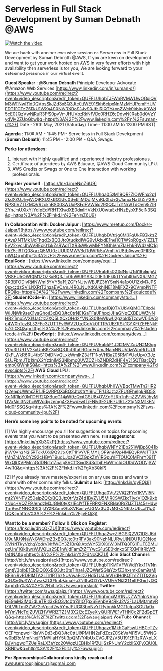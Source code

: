 # Serverless in Full Stack Development by Suman Debnath @AWS

[![Watch the video](https://img.youtube.com/vi/3ajPXlZJszM/maxresdefault.jpg)](https://www.youtube.com/watch?v=3ajPXlZJszM)




We are back with another exclusive session on Serverless in Full Stack Development by Suman Debnath @AWS, If you are keen on development and want to get your work hosted on AWS in very fewer efforts with high availability then serverless is for you, We are looking forward to your esteemed presence in our virtual event.  

𝐆𝐮𝐞𝐬𝐭 𝐒𝐩𝐞𝐚𝐤𝐞𝐫 :
@𝐒𝐮𝐦𝐚𝐧 𝐃𝐞𝐛𝐧𝐚𝐭𝐡
Principle Developer Advocate @Amazon Web Services
[https://www.linkedin.com/in/suman-d/](https://www.youtube.com/redirect?event=video_description&redir_token=QUFFLUhqbTJFWnRVMWUwOGpiQVM3WTNwR1dOQVpsSkJZd3xBQ3Jtc0ttWE91Skh6clpxNnMzMHJPcmFHUVFDT1FGTzZ5RkU1WXg4S0NWRXBoS3JvS0JfblRiQTY4cnZWek9kbkxXOWd5cE02QzVwNjRuR3FfS0pvVmJHUVpzRkNfVDc0RHZ6cDdwN0Rab0dQVzYydVM2ZUpGbw&q=https%3A%2F%2Fwww.linkedin.com%2Fin%2Fsuman-d%2F)
Date - 29th May, 2021 (Saturday)
Time - 11:00 AM to 12:00 PM (IST)

𝐀𝐠𝐞𝐧𝐝𝐚 :
11:00 AM - 11:45 PM - Serverless in Full Stack Development (𝐒𝐮𝐦𝐚𝐧 𝐃𝐞𝐛𝐧𝐚𝐭𝐡)
11:45 PM - 12:00 PM - Q&A, Swags.

𝐏𝐞𝐫𝐤𝐬 𝐟𝐨𝐫 𝐚𝐭𝐭𝐞𝐧𝐝𝐞𝐞𝐬:

1. Interact with Highly qualified and experienced industry professionals.
2. Certificate of attendees by AWS Educate, @AWS Cloud Community LPU.
3. AWS Credits or Swags or One to One Interaction with working professionals.

𝐑𝐞𝐠𝐢𝐬𝐭𝐞𝐫 𝐲𝐨𝐮𝐫𝐬𝐞𝐥𝐟 : [https://lnkd.in/eNmZ6U9](https://www.youtube.com/redirect?event=video_description&redir_token=QUFFLUhqa05zM19QRFZlOWFnb2p1ZkdXZUJhejVJQjRXUXxBQ3Jtc0tteElrMDdjMkhRb0hJeGc1andrNzEtZnF2RnNPSGVZTlZMQVRzckpBS003WUxPSEdEVW5Ic29XQ0JTd1NrWTdOejV5ZlRZYnJmUXlxYjlYdlpEdVRHTXIwdXE0dmlHVkNXU0wtaExHNzEybXF5clN3SQ&q=https%3A%2F%2Flnkd.in%2FeNmZ6U9)

𝐈𝐧 𝐂𝐨𝐥𝐥𝐚𝐛𝐨𝐫𝐚𝐭𝐢𝐨𝐧 𝐰𝐢𝐭𝐡:
𝐃𝐨𝐜𝐤𝐞𝐫 𝐉𝐚𝐢𝐩𝐮𝐫 : [https://www.meetup.com/Docker-Jaipur/](https://www.youtube.com/redirect?event=video_description&redir_token=QUFFLUhqbDVtcjg0M3FqUkFBZkkzZnAyeXNTMk1JcFhqd3xBQ3Jtc0tudkd1WG9yUklxdE1hei1CTW9pR0gxVjZZLTEyV2kyclJhWVBEci01bkZsRWdITXR3cWkwMkFYNGhIVmZIaHhkRW4zMC1qRkZ5el9TQ08xazQ5MU0zUUU0MWVBdTdWRk5uVmRIVU8tb0wwc0FfRXpqWQ&q=https%3A%2F%2Fwww.meetup.com%2FDocker-Jaipur%2F)
𝐄𝐪𝐮𝐢𝐂𝐨𝐝𝐞 : [https://www.linkedin.com/company/equi...](https://www.youtube.com/redirect?event=video_description&redir_token=QUFFLUhqbExOZ3dNejU1di16ekpjcUVBSHU5OWtQM1ZOZ3xBQ3Jtc0tuWUR1S3JDdEl1dFk0dTYxb00xNXRaMGZ3R3BTODlvRjdNWml5YVY5a19jZGFrNUtvWEJPZ3hYSmN4a1pOU1ZxM3JPS0sxczdzSVlLNXRtT3hqaEVCamJ4R0JNUXd6UkhINE1DMjFXZk9OVmpPNTFERQ&q=https%3A%2F%2Fwww.linkedin.com%2Fcompany%2Fequicode%2F)
𝐒𝐭𝐮𝐝𝐞𝐧𝐭𝐂𝐨𝐝𝐞-𝐢𝐧 : [https://www.linkedin.com/company/stud...](https://www.youtube.com/redirect?event=video_description&redir_token=QUFFLUhqa1BjOTVUbVlQMGFEdzdJWlJNWk9seC1yaGhod3xBQ3Jtc0trNE1GaTFaUFhpcjJHaGNpQXBEUWZNNHR2Tmo5VXhUaC1zZXQ5LXQxOHd2YVN5S01feWkwU2gzbld5TzcwVDlDVGc4WGhTczBLS2FFc3ZUTTFvRWV2UzdCdVk0TTRVUEZKSk1GYXFtZEFENkF5ZGlXSQ&q=https%3A%2F%2Fwww.linkedin.com%2Fcompany%2Fstudentcode-in%2F)
𝐃𝐞𝐯𝐒𝐜𝐫𝐢𝐩𝐭 : [https://www.linkedin.com/company/devs...](https://www.youtube.com/redirect?event=video_description&redir_token=QUFFLUhqbkF1U2I2MVlZaUN2M0gxY0p3LU9TV28xUnBKZ3xBQ3Jtc0tta0RGcnFrUmJNamNNUVdwWmRiTUUtQkFLWkR6RU4tbS1OdDNvQUxkWmlKZ3JfT1NoVHBaZ05RM1VUeUpvX3JzSUJPbmJTb19mX2YzdnlMS3NIbmo0UVZCZHpZNDRZdHF4V215QTBadDZtempCQWhkSQ&q=https%3A%2F%2Fwww.linkedin.com%2Fcompany%2Fdevscripts%2F)
𝐀𝐖𝐒 𝐂𝐥𝐨𝐮𝐝 LPU : [https://www.linkedin.com/company/aws-...](https://www.youtube.com/redirect?event=video_description&redir_token=QUFFLUhqbUhHWVBqcTMwTnZHR2Q2empUWmpZR1JEQVRPQXxBQ3Jtc0trYl9jUTFrU3JzczZFUGFhelpkRlQ5SXdNR1lpY0M1OFR2QXBueG14aW9zQmtGSU84OVZqY2RhTnFmZ2VVN0hyMDVxMnI3NzhuWlVodjgzemg4Z3FwdEwtTjFNM3E2UElzUlRLZ21qNXM1SFNMd0FSSQ&q=https%3A%2F%2Fwww.linkedin.com%2Fcompany%2Faws-cloud-community-lpu%2F)

𝐇𝐞𝐫𝐞'𝐬 𝐬𝐨𝐦𝐞 𝐤𝐞𝐲 𝐩𝐨𝐢𝐧𝐭𝐬 𝐭𝐨 𝐛𝐞 𝐧𝐨𝐭𝐞𝐝 𝐟𝐨𝐫 𝐮𝐩𝐜𝐨𝐦𝐢𝐧𝐠 𝐞𝐯𝐞𝐧𝐭𝐬:

[1] We highly encourage you all for suggestions on topics for upcoming events that you want to be presented with here.
𝐅𝐢𝐥𝐥 𝐬𝐮𝐠𝐠𝐞𝐬𝐭𝐢𝐨𝐧𝐬:
[https://lnkd.in/gXb3QkP](https://www.youtube.com/redirect?event=video_description&redir_token=QUFFLUhqbWN1Y21Eb251WjBpS041bjhWOVhzN2l5RTdxUXxBQ3Jtc0ttT1hVYVFjMXJjOF9mNGpHMEQyRWdTT3AtMnZhLVpCY292cHByY19udUJxa2VOZGpkZnVlRGpuYlFTOUQ0MFhrY091TWxQRXVPMnhGdDNpb1Z5alpSVC1fSmdSd3dlbjhHaW1rcldOUDdWODVjSW4wRQ&q=https%3A%2F%2Flnkd.in%2FgXb3QkP)

[2] If you already have mastery/expertise on any use cases and want to share with other community folks.
𝐒𝐮𝐛𝐦𝐢𝐭 𝐚 𝐭𝐚𝐥𝐤:
[https://lnkd.in/gvEQj3j](https://www.youtube.com/redirect?event=video_description&redir_token=QUFFLUhqa0VtV2ViQ2FYei1KVVl5Nmt2YXNFV25OelpZQXxBQ3Jtc0trVzZ4d1ByZVU5MlRCSWZkcTIycVlOZk9xbzNucHVQZF9JendzM0JGM0tyXzlEclVfTEFRRXlFNXBNa0RrZlJZTU45eHdwTm9wd1NNOGRfSjlJY2RZamQtbXVKanlwUGMzSU0yMGx5NEUxUEcxN1p2UQ&q=https%3A%2F%2Flnkd.in%2FgvEQj3j)

𝐖𝐚𝐧𝐭 𝐭𝐨 𝐛𝐞 𝐚 𝐦𝐞𝐦𝐛𝐞𝐫?
𝐅𝐨𝐥𝐥𝐨𝐰 & 𝐂𝐥𝐢𝐜𝐤 𝐨𝐧 𝐑𝐞𝐠𝐢𝐬𝐭𝐞𝐫: [https://lnkd.in/dNcQKZU](https://www.youtube.com/redirect?event=video_description&redir_token=QUFFLUhqa2wyZlBGSlQ2VC1DSlJ6dU9uMU9NaWxGWDhsZ3xBQ3Jtc0trRFV3ak9CNzhNLURwUjNjOU1UQ2NodXVNNTkyVzhqYzdrV0hfWGY3Z1BrQXAteWY5Sl9XdWI0MTQ3TS1FUFBBMUgzUnY1Qk8wcWJVQUs2SE1nWjdFamZtZFYwcG1uSE0tdnkxSFRXM1ItRkVfZ04tNA&q=https%3A%2F%2Flnkd.in%2FdNcQKZU)
𝐉𝐨𝐢𝐧 𝐒𝐥𝐚𝐜𝐤 𝐂𝐡𝐚𝐧𝐧𝐞𝐥: [http://bit.ly/awsugjprslack](https://www.youtube.com/redirect?event=video_description&redir_token=QUFFLUhqbTlKM1VFWWdjYkx1TVNnSmtjV3pIbE1DbElQQXxBQ3Jtc0tsTlhaa1JZQWpfSGlaY2xfZ3hxemk0am9sMjBFSmRvRDRIMTA2LTh1RThzNUVwaEdzZHd5TUJJeVlYdHdKQTh1ZTlTQ2VpaGU5eGpXWm1wakZLSFlmbktmaHo2Nl9uQ2tYbkVUMVNiZ214eEFGenlyQQ&q=http%3A%2F%2Fbit.ly%2Fawsugjprslack)
𝐓𝐰𝐢𝐭𝐭𝐞𝐫: [https://twitter.com/awsugjaipur](https://www.youtube.com/redirect?event=video_description&redir_token=QUFFLUhqbmxiMS1NUzZWYnlpNVpoNE9mM3lMd3dLeTRid3xBQ3Jtc0trZjI1OTgxSEVnbV94RkJ2V3FLaUMtamtyRlZiLV9iTml3ZWZ2cVpod2w5YmJPUG83bnNvYTRybnVkMG11c1puSGU1a0xMYmVNcTdjZUVIZHVWRlZTZ2M3X2I2cEZyeXlyQURIWE1vTHNCc2F2dGpETQ&q=https%3A%2F%2Ftwitter.com%2Fawsugjaipur)
𝐘𝐨𝐮𝐓𝐮𝐛𝐞 𝐂𝐡𝐚𝐧𝐧𝐞𝐥: [http://bit.ly/awsugjpr](https://www.youtube.com/redirect?event=video_description&redir_token=QUFFLUhqazc1MkhGaFowUHBOcTZvOEFYcnpwcHRiaVNDd3xBQ3Jtc0ttUl9PMHN2eFdZczZCSkVaMi15VU5WNGw0bERoMmNnejFYMVlIaHY5U3pQMVY4bUxCVGJPZzV5U191ZFRzRWxpLXBJVmgwdTZUelRaLXZaYzc2OWgzUDBHb1RfZUljSzRNUmY2ckllSXFyX3U0LXBNbw&q=http%3A%2F%2Fbit.ly%2Fawsugjpr)

𝐅𝐨𝐫 𝐒𝐩𝐨𝐧𝐬𝐨𝐫𝐬𝐡𝐢𝐩𝐬/𝐂𝐨𝐥𝐥𝐚𝐛𝐨𝐫𝐚𝐭𝐢𝐨𝐧𝐬 𝐤𝐢𝐧𝐝𝐥𝐲 𝐫𝐞𝐚𝐜𝐡 𝐨𝐮𝐭 𝐚𝐭:  awsusergroupjaipur.raj@gmail.com
